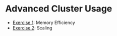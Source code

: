 # Advanced Cluster Usage

* [Exercise 1](./Exercise1/): Memory Efficiency
* [Exercise 2](./Exercise2/): Scaling